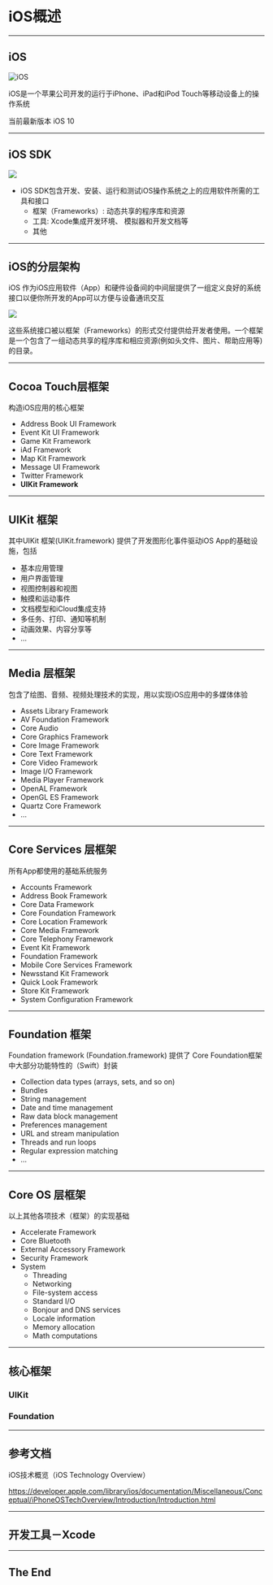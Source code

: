 

# iOS概述

---

## &#8203;iOS


![iOS](https://developer.apple.com/ios/images/ios-11-hero-large_2x.png)

iOS是一个苹果公司开发的运行于iPhone、iPad和iPod Touch等移动设备上的操作系统

当前最新版本 iOS 10


---

## iOS SDK

![](https://developer.apple.com/library/content/documentation/Miscellaneous/Conceptual/iPhoneOSTechOverview/Art/iOStech_intro_2x.png)

- iOS SDK包含开发、安装、运行和测试iOS操作系统之上的应用软件所需的工具和接口
  - 框架（Frameworks）:  动态共享的程序库和资源
  - 工具: Xcode集成开发环境、 模拟器和开发文档等
  - 其他

---

## iOS的分层架构

iOS 作为iOS应用软件（App）和硬件设备间的中间层提供了一组定义良好的系统接口以便你所开发的App可以方便与设备通讯交互

![](https://developer.apple.com/library/content/documentation/Miscellaneous/Conceptual/iPhoneOSTechOverview/Art/SystemLayers_2x.png)

这些系统接口被以框架（Frameworks）的形式交付提供给开发者使用。一个框架是一个包含了一组动态共享的程序库和相应资源(例如头文件、图片、帮助应用等) 的目录。

---

## Cocoa Touch层框架

构造iOS应用的核心框架

- Address Book UI Framework
- Event Kit UI Framework
- Game Kit Framework
- iAd Framework
- Map Kit Framework
- Message UI Framework
- Twitter Framework
- **UIKit Framework**

---

## UIKit 框架

其中UIKit 框架(UIKit.framework) 提供了开发图形化事件驱动iOS App的基础设施，包括

- 基本应用管理
- 用户界面管理
- 视图控制器和视图
- 触摸和运动事件
- 文档模型和iCloud集成支持
- 多任务、打印、通知等机制
- 动画效果、内容分享等
- …

---

## Media 层框架

包含了绘图、音频、视频处理技术的实现，用以实现iOS应用中的多媒体体验

- Assets Library Framework
- AV Foundation Framework
- Core Audio
- Core Graphics Framework
- Core Image Framework
- Core Text Framework
- Core Video Framework
- Image I/O Framework
- Media Player Framework
- OpenAL Framework
- OpenGL ES Framework
- Quartz Core Framework
- …

---

## Core Services 层框架

所有App都使用的基础系统服务

- Accounts Framework
- Address Book Framework
- Core Data Framework
- Core Foundation Framework
- Core Location Framework
- Core Media Framework
- Core Telephony Framework
- Event Kit Framework
- Foundation Framework
- Mobile Core Services Framework
- Newsstand Kit Framework
- Quick Look Framework
- Store Kit Framework
- System Configuration Framework

---

## Foundation 框架

Foundation framework (Foundation.framework) 提供了 Core Foundation框架中大部分功能特性的（Swift）封装

- Collection data types (arrays, sets, and so on)
- Bundles
- String management
- Date and time management
- Raw data block management
- Preferences management
- URL and stream manipulation
- Threads and run loops
- Regular expression matching
- …

---

## Core OS 层框架

以上其他各项技术（框架）的实现基础

- Accelerate Framework
- Core Bluetooth
- External Accessory Framework
- Security Framework
- System
  - Threading
  - Networking
  - File-system access
  - Standard I/O
  - Bonjour and DNS services
  - Locale information
  - Memory allocation
  - Math computations

---

## 核心框架

### UIKit
### Foundation

---

## 参考文档

iOS技术概览（iOS Technology Overview）

https://developer.apple.com/library/ios/documentation/Miscellaneous/Conceptual/iPhoneOSTechOverview/Introduction/Introduction.html


---

## 开发工具－Xcode
---

## The End
